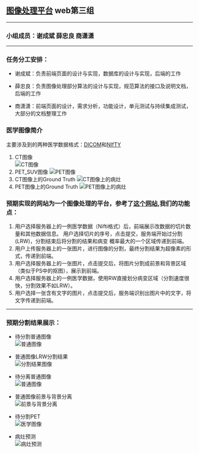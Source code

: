 ## [图像处理平台](https://github.com/ZhongliangXue/ImageProcessingPlatform/blob/master/%E9%A1%B9%E7%9B%AE%E5%BB%BA%E8%AE%AE%E4%B9%A6.md) web第三组
---
### 小组成员：谢成斌    薛忠良   商潇潇
---
### 任务分工安排：
* 谢成斌：负责前端页面的设计与实现，数据库的设计与实现，后端的工作
- 薛忠良：负责图像处理部分算法的设计与实现，规范算法的接口及说明文档，后端的工作
+ 商潇潇：前端页面的设计，需求分析，功能设计，单元测试与持续集成测试，大部分的文档整理工作

### 医学图像简介
主要涉及到的两种医学数据格式：[DICOM](https://www.dicomstandard.org/)和[NIfTY](https://brainder.org/2012/09/23/the-nifti-file-format/)
1. CT图像 <br>
![CT图像](https://github.com/ZhongliangXue/ImageProcessingPlatform/blob/master/images/CT.PNG)
2. PET_SUV图像
![PET图像](https://github.com/ZhongliangXue/ImageProcessingPlatform/blob/master/images/PET_SUV.PNG)
3. CT图像上的Ground Truth
![CT图像上的病灶](https://github.com/ZhongliangXue/ImageProcessingPlatform/blob/master/images/CT_Ground%20Truth.PNG)
4. PET图像上的Ground Truth
![PET图像上的病灶](https://github.com/ZhongliangXue/ImageProcessingPlatform/blob/master/images/PET_Ground%20Truth.PNG)

### 预期实现的网站为一个图像处理的平台，参考了[这个网站](http://www.niftynet.io/),我们的功能点：
1. 用户选择服务器上的一例医学数据（Nifti格式）后，前端展示改数据的切片数量和其他数据信息。 
   用户选择切片的序号，点击提交，服务端开始过分割(LRW)，分割结束后将分割的结果和病变 
   概率最大的一个区域传递到前端。
2. 用户上传服务器上的一张图片，进行图像的分割，最终分割结果为超像素的形式，传递到前端。
3. 用户选择服务器上的一张图片，点击提交后，将图片分割成前景和背景区域（类似于PS中的抠图），展示到前端。
4. 用户选择服务器上的一例医学数据，使用RW直接划分病变区域（分割速度很快，分割效果不如LRW）。
5. 用户选择一张含有文字的图片，点击提交后，服务端识别出图片中的文字，将文字传递到前端。
---

### 预期分割结果展示：
* 待分割普通图像 <br>
![普通图像](https://github.com/ZhongliangXue/ImageProcessingPlatform/blob/master/images/LD.jpg)

* 普通图像LRW分割结果 <br>
![分割结果图像](https://github.com/ZhongliangXue/ImageProcessingPlatform/blob/master/images/LD.bmp)

* 待分离普通图像 <br>
![普通图像](https://github.com/ZhongliangXue/ImageProcessingPlatform/blob/master/images/222.jpg)

* 普通图像前景与背景分离<br>
![前景与背景分离](https://github.com/ZhongliangXue/ImageProcessingPlatform/blob/master/images/result.PNG)

* 待分割PET <br>
![医学图像](https://github.com/ZhongliangXue/ImageProcessingPlatform/blob/master/images/P1-134.png)

* 病灶预测 <br>
![病灶预测](https://github.com/ZhongliangXue/ImageProcessingPlatform/blob/master/images/Top-134.bmp)


